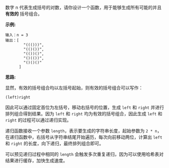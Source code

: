 数字 n 代表生成括号的对数，请你设计一个函数，用于能够生成所有可能的并且 **有效的** 括号组合。

**示例:**

```
输入：n = 3
输出：[
        "((()))",
        "(()())",
        "(())()",
        "()(())",
        "()()()"
      ]
```

**思路:**

显然，有效的括号组合均以左括号起始，则有效的括号组合可以写作：

`(left)right`

因此可以通过固定首位为左括号，移动右括号的位置，生成 `left` 和 `right` 并进行排列组合得到结果。因为 `left` 和 `right` 均为有效的括号组合，因此生成 `left` 和 `right` 的过程可以通过递归实现。

递归函数接收一个参数 `length`，表示要生成的字符串长度，起始参数为 `2 * n`，在递归函数中，右括号从字符串结尾开始遍历，每次向前移动两位，计算出 `left` 和 `right` 的长度，向下递归，最终排列组合即可。

可以预见递归过程中相同的 `length` 会触发多次重复递归，因为可以使用哈希表对结果进行缓存，加快生成速度。
